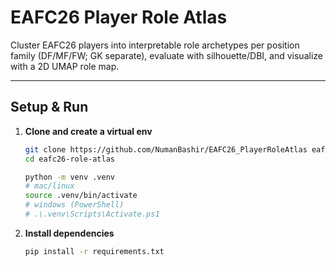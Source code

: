 # EAFC26 Player Role Atlas

Cluster EAFC26 players into interpretable role archetypes per position family (DF/MF/FW; GK separate), evaluate with silhouette/DBI, and visualize with a 2D UMAP role map.

---

## Setup & Run

1. **Clone and create a virtual env**

   ```bash
   git clone https://github.com/NumanBashir/EAFC26_PlayerRoleAtlas eafc26-role-atlas
   cd eafc26-role-atlas

   python -m venv .venv
   # mac/linux
   source .venv/bin/activate
   # windows (PowerShell)
   # .\.venv\Scripts\Activate.ps1
   ```

2. **Install dependencies**

   ```bash
   pip install -r requirements.txt
   ```
